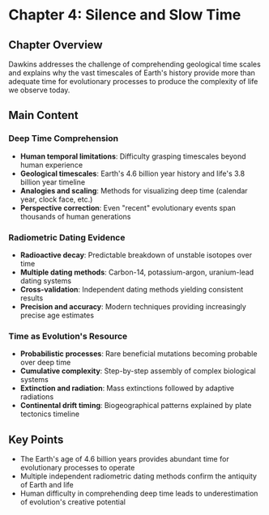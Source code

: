 # Chapter 4: Silence and Slow Time

## Chapter Overview
Dawkins addresses the challenge of comprehending geological time scales and explains why the vast timescales of Earth's history provide more than adequate time for evolutionary processes to produce the complexity of life we observe today.

## Main Content

### Deep Time Comprehension
- **Human temporal limitations**: Difficulty grasping timescales beyond human experience
- **Geological timescales**: Earth's 4.6 billion year history and life's 3.8 billion year timeline
- **Analogies and scaling**: Methods for visualizing deep time (calendar year, clock face, etc.)
- **Perspective correction**: Even "recent" evolutionary events span thousands of human generations

### Radiometric Dating Evidence
- **Radioactive decay**: Predictable breakdown of unstable isotopes over time
- **Multiple dating methods**: Carbon-14, potassium-argon, uranium-lead dating systems
- **Cross-validation**: Independent dating methods yielding consistent results
- **Precision and accuracy**: Modern techniques providing increasingly precise age estimates

### Time as Evolution's Resource
- **Probabilistic processes**: Rare beneficial mutations becoming probable over deep time
- **Cumulative complexity**: Step-by-step assembly of complex biological systems
- **Extinction and radiation**: Mass extinctions followed by adaptive radiations
- **Continental drift timing**: Biogeographical patterns explained by plate tectonics timeline

## Key Points
- The Earth's age of 4.6 billion years provides abundant time for evolutionary processes to operate
- Multiple independent radiometric dating methods confirm the antiquity of Earth and life
- Human difficulty in comprehending deep time leads to underestimation of evolution's creative potential